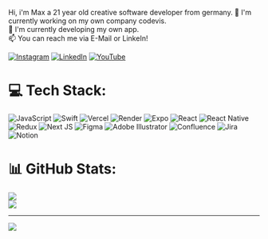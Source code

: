 Hi, i'm Max a 21 year old creative software developer from germany.
🔭 I'm currently working on my own company codevis.<br>🌱 I'm currently developing my own app.<br>📫 You can reach me via E-Mail or LinkeIn!

[![Instagram](https://img.shields.io/badge/Instagram-%23E4405F.svg?logo=Instagram&logoColor=white)](https://instagram.com/max.bj) [![LinkedIn](https://img.shields.io/badge/LinkedIn-%230077B5.svg?logo=linkedin&logoColor=white)](https://linkedin.com/in/maxbreuning) [![YouTube](https://img.shields.io/badge/YouTube-%23FF0000.svg?logo=YouTube&logoColor=white)](https://youtube.com/@maxbrng) 

# 💻 Tech Stack:
![JavaScript](https://img.shields.io/badge/javascript-%23323330.svg?style=flat&logo=javascript&logoColor=%23F7DF1E) ![Swift](https://img.shields.io/badge/swift-F54A2A?style=flat&logo=swift&logoColor=white) ![Vercel](https://img.shields.io/badge/vercel-%23000000.svg?style=flat&logo=vercel&logoColor=white) ![Render](https://img.shields.io/badge/Render-%46E3B7.svg?style=flat&logo=render&logoColor=white) ![Expo](https://img.shields.io/badge/expo-1C1E24?style=flat&logo=expo&logoColor=#D04A37) ![React](https://img.shields.io/badge/react-%2320232a.svg?style=flat&logo=react&logoColor=%2361DAFB) ![React Native](https://img.shields.io/badge/react_native-%2320232a.svg?style=flat&logo=react&logoColor=%2361DAFB) ![Redux](https://img.shields.io/badge/redux-%23593d88.svg?style=flat&logo=redux&logoColor=white) ![Next JS](https://img.shields.io/badge/Next-black?style=flat&logo=next.js&logoColor=white) ![Figma](https://img.shields.io/badge/figma-%23F24E1E.svg?style=flat&logo=figma&logoColor=white) ![Adobe Illustrator](https://img.shields.io/badge/adobe%20illustrator-%23FF9A00.svg?style=flat&logo=adobe%20illustrator&logoColor=white) ![Confluence](https://img.shields.io/badge/confluence-%23172BF4.svg?style=flat&logo=confluence&logoColor=white) ![Jira](https://img.shields.io/badge/jira-%230A0FFF.svg?style=flat&logo=jira&logoColor=white) ![Notion](https://img.shields.io/badge/Notion-%23000000.svg?style=flat&logo=notion&logoColor=white)
# 📊 GitHub Stats:
![](https://github-readme-streak-stats.herokuapp.com/?user=maxbrng&theme=dark&hide_border=false)<br/>
![](https://github-readme-stats.vercel.app/api/top-langs/?username=maxbrng&theme=dark&hide_border=false&include_all_commits=true&count_private=true&layout=compact)

---
[![](https://visitcount.itsvg.in/api?id=maxbrng&icon=0&color=12)](https://visitcount.itsvg.in)

<!-- Proudly created with GPRM ( https://gprm.itsvg.in ) -->

